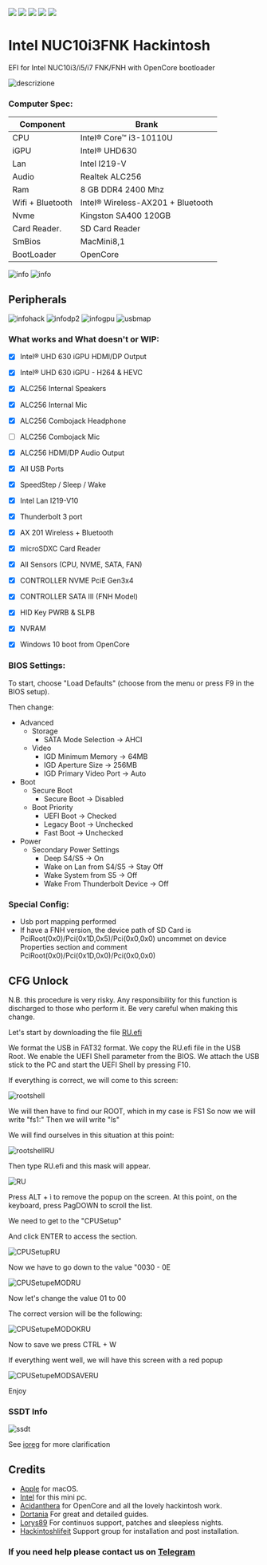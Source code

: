 [![](https://img.shields.io/badge/Gitter%20HL%20Community-Chat-informational?style=flat&logo=gitter&logoColor=white&color=ed1965)](https://gitter.im/Hackintosh-Life-IT/community)
[![](https://img.shields.io/badge/EFI-Release-informational?style=flat&logo=apple&logoColor=white&color=9debeb)](https://github.com/mbarbierato/Intel-NUC10i3FNK/releases)
[![](https://img.shields.io/badge/Telegram-HackintoshLifeIT-informational?style=flat&logo=telegram&logoColor=white&color=5fb659)](https://t.me/HackintoshLife_it)
[![](https://img.shields.io/badge/Facebook-HackintoshLifeIT-informational?style=flat&logo=facebook&logoColor=white&color=3a4dc9)](https://www.facebook.com/hackintoshlife/)
[![](https://img.shields.io/badge/Instagram-HackintoshLifeIT-informational?style=flat&logo=instagram&logoColor=white&color=8a178a)](https://www.instagram.com/hackintoshlife.it_official/)

# Intel NUC10i3FNK Hackintosh

EFI for Intel NUC10i3/i5/i7 FNK/FNH with OpenCore bootloader

![descrizione](./Screenshot/pc.png)

### Computer Spec:

| Component        | Brank                                  |
| ---------------- | ---------------------------------------|
| CPU              | Intel® Core™ i3-10110U                 |
| iGPU             | Intel® UHD630                          |
| Lan              | Intel I219-V                           |
| Audio            | Realtek ALC256                         |
| Ram              | 8  GB DDR4 2400 Mhz                    |
| Wifi + Bluetooth | Intel® Wireless-AX201 + Bluetooth      |
| Nvme             | Kingston SA400 120GB                   |
| Card Reader.     | SD Card Reader                         |
| SmBios           | MacMini8,1                             |
| BootLoader       | OpenCore                               |

![info](./Screenshot/infomonterey.png)
![info](./Screenshot/info.png)

## Peripherals

![infohack](./Screenshot/hackintooldevice.png)
![infodp2](./Screenshot/DpciScreen2.png)
![infogpu](./Screenshot/hackintooligpu.png)
![usbmap](./Screenshot/mapusb.png)

### What works and What doesn't or WIP:

- [x] Intel® UHD 630 iGPU HDMI/DP Output
- [x] Intel® UHD 630 iGPU - H264 & HEVC
- [x] ALC256 Internal Speakers
- [x] ALC256 Internal Mic
- [x] ALC256 Combojack Headphone
- [ ] ALC256 Combojack Mic
- [x] ALC256 HDMI/DP Audio Output
- [x] All USB Ports 
- [x] SpeedStep / Sleep / Wake
- [x] Intel Lan I219-V10
- [x] Thunderbolt 3 port
- [x] AX 201 Wireless + Bluetooth
- [x] microSDXC Card Reader
- [x] All Sensors (CPU, NVME, SATA, FAN)
- [x] CONTROLLER NVME PciE Gen3x4
- [x] CONTROLLER SATA III (FNH Model)
- [x] HID Key PWRB & SLPB 
- [x] NVRAM
- [x] Windows 10 boot from OpenCore


### BIOS Settings:
To start, choose "Load Defaults" (choose from the menu or press F9 in the BIOS setup).

Then change:
+ Advanced
  - Storage
    * SATA Mode Selection -> AHCI
  - Video
    * IGD Minimum Memory -> 64MB
    * IGD Aperture Size -> 256MB
    * IGD Primary Video Port -> Auto
+ Boot 
  - Secure Boot
    * Secure Boot -> Disabled
  - Boot Priority
    * UEFI Boot -> Checked
    * Legacy Boot -> Unchecked
    * Fast Boot -> Unchecked
+ Power
  - Secondary Power Settings
    * Deep S4/S5 -> On
    * Wake on Lan from S4/S5 -> Stay Off
    * Wake System from S5 -> Off
    * Wake From Thunderbolt Device -> Off


### Special Config:

- Usb port mapping performed
- If have a FNH version, the device path of SD Card is PciRoot(0x0)/Pci(0x1D,0x5)/Pci(0x0,0x0) uncommet on device Properties section and comment PciRoot(0x0)/Pci(0x1D,0x0)/Pci(0x0,0x0)

## CFG Unlock 

N.B. this procedure is very risky.
Any responsibility for this function is discharged to those who perform it.
Be very careful when making this change.

Let's start by downloading the file [RU.efi](./CFGunlock/RU.efi)

We format the USB in FAT32 format.
We copy the RU.efi file in the USB Root.
We enable the UEFI Shell parameter from the BIOS.
We attach the USB stick to the PC and start the UEFI Shell by pressing F10.

If everything is correct, we will come to this screen:

![rootshell](./CFGunlock/rootshell.jpg)

We will then have to find our ROOT, which in my case is FS1
So now we will write "fs1:"
Then we will write "ls"

We will find ourselves in this situation at this point:

![rootshellRU](./CFGunlock/rootshell_RU.jpg)

Then type RU.efi and this mask will appear.

![RU](./CFGunlock/RU.jpg)

Press ALT + ì to remove the popup on the screen.
At this point, on the keyboard, press PagDOWN to scroll the list.

We need to get to the "CPUSetup"

And click ENTER to access the section.

![CPUSetupRU](./CFGunlock/CPUSetupRU.jpg)

Now we have to go down to the value "0030 - 0E

![CPUSetupeMODRU](./CFGunlock/valoremod1.jpg)

Now let's change the value 01 to 00

The correct version will be the following:

![CPUSetupeMODOKRU](./CFGunlock/valoremodok.jpg)

Now to save we press CTRL + W

If everything went well, we will have this screen with a red popup

![CPUSetupeMODSAVERU](./CFGunlock/valoremodsave.jpg)

Enjoy

### SSDT Info
![ssdt](./Screenshot/ssdtscreen.png)

See [ioreg](./macmini.ioreg) for more clarification

## Credits

- [Apple](https://apple.com) for macOS.
- [Intel](https://www.intel.it/content/www/it/it/products/details/nuc.html) for this mini pc.
- [Acidanthera](https://github.com/acidanthera) for OpenCore and all the lovely hackintosh work.
- [Dortania](https://github.com/dortania) For great and detailed guides.
- [Lorys89](https://github.com/Lorys89) For continuos support, patches and sleepless nights.
- [Hackintoshlifeit](https://github.com/Hackintoshlifeit) Support group for installation and post installation.

### If you need help please contact us on [Telegram](https://t.me/HackintoshLife_it)
